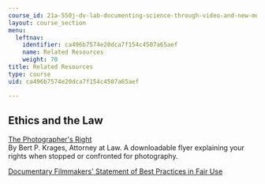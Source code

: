 ```yaml
---
course_id: 21a-550j-dv-lab-documenting-science-through-video-and-new-media-fall-2012
layout: course_section
menu:
  leftnav:
    identifier: ca496b7574e20dca7f154c4507a65aef
    name: Related Resources
    weight: 70
title: Related Resources
type: course
uid: ca496b7574e20dca7f154c4507a65aef

---
```


Ethics and the Law
------------------

[The Photographer's Right](http://www.krages.com/phoright.htm)  
By Bert P. Krages, Attorney at Law. A downloadable flyer explaining your rights when stopped or confronted for photography.

[Documentary Filmmakers' Statement of Best Practices in Fair Use](https://www.researchgate.net/publication/236816176_Documentary_filmmakers'_statement_of_Best_Practices_in_Fair_Use
)